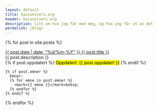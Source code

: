 ```yaml
---
layout: default
title: kaisunivers.org
header: kaisunivers.org
description: litt om hva jeg får med meg, og hva jeg får ut av det
permalink: /blog/
---
```


{% for post in site.posts %}
  <p><a href="{{ post.url }}">{{ post.date | date: "%d/%m-%Y" }} {{ post.title }}</a><br>
  {{ post.description }}<br>
    {% if post.oppdatert %}
    <mark>Oppdatert: {{ post.oppdatert }}</mark>
    {% endif %}

    {% if post.emner %}
      Emner:
      {% for emne in post.emner %}
        <mark>{{ emne }}</mark>&nbsp;
      {% endfor %}
    {% endif %}
  </p>
{% endfor %}
